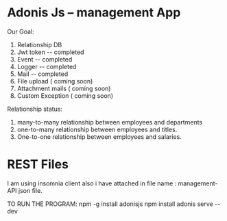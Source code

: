 


# Adonis Js – management App

Our Goal:
1.	Relationship DB
2.	Jwt token --  completed
3.	Event --  completed 
4.	Logger --  completed
5.	Mail --  completed
6.	File upload ( coming soon)
7.	Attachment mails ( coming soon)
9.	Custom Exception ( coming soon)




Relationship status:
1.	many-to-many relationship between employees and departments
2.	one-to-many relationship between employees and titles.
3.	One-to-one relationship between employees and salaries.

# REST Files

I am using insomnia client also i have attached in file name : management-API json file.  

TO RUN THE PROGRAM:
    npm -g install adonisjs
    npm install 
    adonis serve --dev
    
    

			


